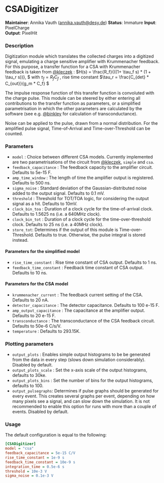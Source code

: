 # CSADigitizer
**Maintainer**: Annika Vauth (<annika.vauth@desy.de>)
**Status**: Immature
**Input**: PixelCharge  
**Output**: PixelHit  

### Description
Digitization module which translates the collected charges into a digitized signal, emulating a charge sensitive amplifier with Krummenacher feedback.
For this purpose, a transfer function for a CSA with Krummenacher feedback is taken from [@kleczek] : 
$`H(s) = \frac{R_f}{((1+ \tau_f s) * (1 + \tau_r s))}, `$
with $`\tau_f = R_f C_f `$ , rise time constant $`\tau_r = \frac{C_{det} * C_{out}}{g_m * C_f} `$ 

The impulse response function of this transfer function is convoluted with the charge pulse.
This module can be steered by either entering all contributions to the transfer function as parameters, or a simplified parametrisation in which the other parameters are calculated by the software (see e.g. [@binkley] for calculation of transconductance).

Noise can be applied to the pulse, drawn from a normal distribution.
For the amplified pulse signal, Time-of-Arrival and Time-over-Threshold can be counted.



### Parameters
* `model` :  Choice between different CSA models. Currently implemented are two parametrisations of the circuit from [@kleczek], `simple` and `csa`.
* `feedback_capacitance` :  The feedback capacity to the amplifier circuit. Defaults to 5e-15 F.
* `amp_time_window` : The length of time the amplifier output is registered. Defaults to 500 ns.
* `sigma_noise` : Standard deviation of the Gaussian-distributed noise added to the output signal. Defaults to 0.1 mV.
* `threshold` : Threshold for TOT/TOA logic, for considering the output signal as a hit. Defaults to 10mV.
* `clock_bin_toa` : Duration of a clock cycle for the time-of-arrival clock. Defaults to 1.5625 ns (i.e. a 640MHz clock).
* `clock_bin_tot` : Duration of a clock cycle for the time-over-threshold clock. Defaults to 25 ns (i.e. a 40MHz clock).
* `store_tot`: Determines if the output of this module is Time-over-Threshold. Defaults to true. Otherwise, the pulse integral is stored instead.

#### Parameters for the simplified model
* `rise_time_constant` : Rise time constant of CSA output. Defaults to 1 ns.  
* `feedback_time_constant` : Feedback time constant of CSA output. Defaults to 10 ns.

#### Parameters for the CSA model
* `krummenacher_current` : The feedback current setting of the CSA. Defaults to 20 nA.
* `detector_capacitance` : The detector capacitance. Defaults to 100 e-15 F.
* `amp_output_capacitance` : The capacitance at the amplifier output. Defaults to 20 e-15 F.
* `transconductance` : The transconductance of the CSA feedback circuit. Defaults to 50e-6 C/s/V.
* `temperature` : Defaults to 293.15K.

### Plotting parameters
* `output_plots` : Enables simple output histograms to be be generated from the data in every step (slows down simulation considerably). Disabled by default.
* `output_plots_scale` : Set the x-axis scale of the output histograms, defaults to 30ke.
* `output_plots_bins` : Set the number of bins for the output histograms, defaults to 100.
* `output_pulsegraphs`: Determines if pulse graphs should be generated for every event. This creates several graphs per event, depending on how many pixels see a signal, and can slow down the simulation. It is not recommended to enable this option for runs with more than a couple of events. Disabled by default.


### Usage
The default configuration is equal to the following:

```ini
[CSADigitizer]
model = "csa"
feedback_capacitance = 5e-15 C/V
rise_time_constant = 1e-9 s  
feedback_time_constant = 10e-9 s
integration_time = 0.5e-6 s
threshold = 10e-3 V
sigma_noise = 0.1e-3 V
```


[@kleczek]:  https://doi.org/10.1109/MIXDES.2015.7208529
[@binkley]: https://doi.org/10.1002/9780470033715.index
